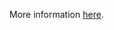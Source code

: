 More information [here](https://docs.prismacloud.io/en/enterprise-edition/policy-reference/azure-policies/azure-kubernetes-policies/ensure-that-aks-enables-private-clusters).
